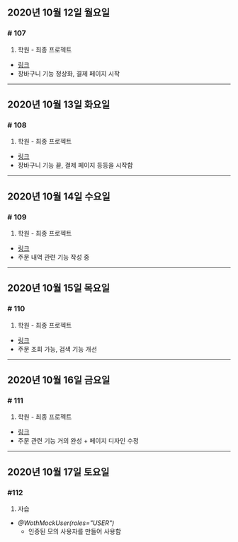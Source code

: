 ## 2020년 10월 12일 월요일
### # 107
1. 학원 - 최종 프로젝트
- [링크](https://bitbucket.org/procyon0/ex/commits/222e28b6c8784cc35315d733e3bdf398aeb17ca0)
- 장바구니 기능 정상화, 결제 페이지 시작
---
## 2020년 10월 13일 화요일
### # 108
1. 학원 - 최종 프로젝트
- [링크](https://github.com/procyon0/final_project/commit/0f3dbc3f3d88f8a8cff734414532a8593cb064a1)
- 장바구니 기능 끝, 결제 페이지 등등을 시작함
---
## 2020년 10월 14일 수요일
### # 109
1. 학원 - 최종 프로젝트
- [링크](https://bitbucket.org/procyon0/ex/commits/ae3420741dc91e1b761c4a8d52aad8fb1aaa5303)
- 주문 내역 관련 기능 작성 중
---
## 2020년 10월 15일 목요일
### # 110
1. 학원  - 최종 프로젝트
- [링크](https://bitbucket.org/procyon0/ex/commits/629cb706566ee6c1c11d281b3114de5b3fe815b3)
- 주문 조회 가능, 검색 기능 개선
---
## 2020년 10월 16일 금요일
### # 111
1. 학원 - 최종 프로젝트
* [링크](https://bitbucket.org/procyon0/ex/commits/ca329795175d306e9932e99b520f0ef97c5a0225)
* 주문 관련 기능 거의 완성 + 페이지 디자인 수정 
---
## 2020년 10월 17일 토요일
### #112
1. 자습
* *@WothMockUser(roles="USER")*
  - 인증된 모의 사용자를 만들어 사용함

